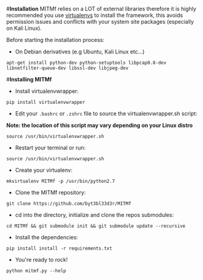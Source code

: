 #**Installation**
MITMf relies on a LOT of external libraries therefore it is highly recommended you use [virtualenvs](http://docs.python-guide.org/en/latest/dev/virtualenvs/) to install the framework, this avoids permission issues and conflicts with your system site packages (especially on Kali Linux).

Before starting the installation process:

- On Debian derivatives (e.g Ubuntu, Kali Linux etc...)

```
apt-get install python-dev python-setuptools libpcap0.8-dev libnetfilter-queue-dev libssl-dev libjpeg-dev
``` 

#**Installing MITMf**
- Install virtualenvwrapper: 

```
pip install virtualenvwrapper
```

- Edit your ```.bashrc``` or ```.zshrc``` file to source the virtualenvwrapper.sh script:

**Note: the location of this script may vary depending on your Linux distro**
```
source /usr/bin/virtualenvwrapper.sh
```

- Restart your terminal or run: 

```
source /usr/bin/virtualenvwrapper.sh
```

- Create your virtualenv: 

```
mkvirtualenv MITMf -p /usr/bin/python2.7
```

- Clone the MITMf repository: 

```
git clone https://github.com/byt3bl33d3r/MITMf
```

- cd into the directory, initialize and clone the repos submodules: 

```
cd MITMf && git submodule init && git submodule update --recursive
```

-  Install the dependencies: 

```
pip install install -r requirements.txt
```

- You're ready to rock! 
```
python mitmf.py --help
```

 